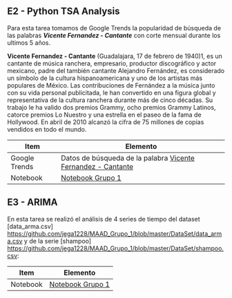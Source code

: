 ## E2 - Python TSA Analysis

Para esta tarea tomamos de Google Trends la popularidad de búsqueda de las palabras ***Vicente Fernandez - Cantante*** con corte mensual durante los ultimos 5 años.

**Vicente Fernandez - Cantante** (Guadalajara, 17 de febrero de 1940)1, es un cantante de música ranchera, empresario, productor discográfico y actor mexicano, padre del también cantante Alejandro Fernández, es considerado un símbolo de la cultura hispanoamericana y uno de los artistas más populares de México. Las contribuciones de Fernández a la música junto con su vida personal publicitada, le han convertido en una figura global y representativa de la cultura ranchera durante más de cinco décadas. Su trabajo le ha valido dos premios Grammy, ocho premios Grammy Latinos, catorce premios Lo Nuestro y una estrella en el paseo de la fama de Hollywood. En abril de 2010 alcanzó la cifra de 75 millones de copias vendidos en todo el mundo.

| Item | Elemento |
| --- | --- |
| Google Trends      | Datos de búsqueda de la palabra   [Vicente Fernandez - Cantante](https://trends.google.es/trends/explore?date=today%205-y&geo=CO&q=%2Fm%2F067swc)|
| Notebook           | [Notebook Grupo 1](https://github.com/jega1228/MAAD_Grupo_1/blob/master/E2%20-%20Python%20TSA%20Analysis.ipynb)|



## E3 - ARIMA

En esta tarea se realizó el análisis de 4 series de tiempo del dataset [data_arma.csv] https://github.com/jega1228/MAAD_Grupo_1/blob/master/DataSet/data_arma.csv y de la serie [shampoo] https://github.com/jega1228/MAAD_Grupo_1/blob/master/DataSet/shampoo.csv:

| Item | Elemento |
| --- | --- |
| Notebook           | [Notebook Grupo 1](https://github.com/jega1228/MAAD_Grupo_1/blob/master/E3%20-%20ARIMA.ipynb)|


